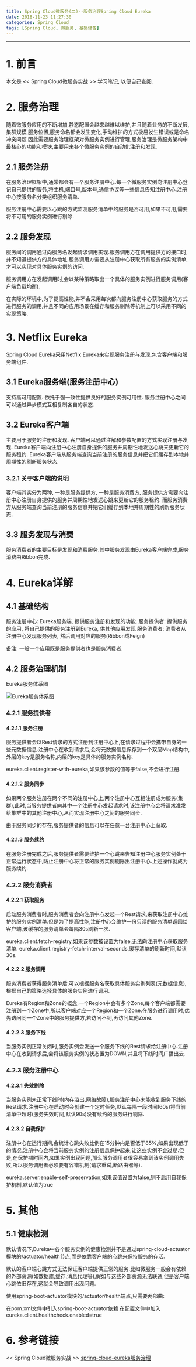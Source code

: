 ```yaml
---
title: Spring Cloud微服务(二)--服务治理Spring Cloud Eureka
date: 2018-11-23 11:27:30
categories: Spring Cloud
tags: [Spring Cloud, 微服务, 基础储备]
---
```


----

<!-- more -->

# 1. 前言

本文是 << Spring Cloud微服务实战 >> 学习笔记, 以便自己查阅.

# 2. 服务治理

随着微服务应用的不断增加,静态配置会越来越难以维护,并且随着业务的不断发展,集群规模,服务位置,服务命名都会发生变化,手动维护的方式极易发生错误或是命名冲突问题.因此需要服务治理框架对微服务实例进行管理,服务治理是微服务架构中最核心的功能和模块,主要用来各个微服务实例的自动化注册和发现.

## 2.1 服务注册

在服务治理框架中,通常都会有一个服务注册中心.每一个微服务实例向注册中心登记自己提供的服务,将主机,端口号,版本号,通信协议等一些信息告知注册中心.注册中心按服务名分类组织服务清单.

服务注册中心需要以心跳的方式监测服务清单中的服务是否可用,如果不可用,需要将不可用的服务实例进行剔除.

## 2.2 服务发现

服务间的调用通过向服务名发起请求调用实现.服务调用方在调用提供方的接口时,并不知道提供方的具体地址.服务调用方需要从注册中心获取所有服务的实例清单,才可以实现对具体服务实例的访问.

服务调用方在发起调用时,会以某种策略取出一个具体的服务实例进行服务调用(客户端负载均衡).

在实际的环境中,为了提高性能,并不会采用每次都向服务注册中心获取服务的方式进行服务的调用,并且不同的应用场景在缓存和服务剔除等机制上可以采用不同的实现策略.

# 3. Netflix Eureka

Spring Cloud Eureka采用Netflix Eureka来实现服务注册与发现,包含客户端和服务端组件.

## 3.1 Eureka服务端(服务注册中心)

支持高可用配置.
依托于强一致性提供良好的服务实例可用性.
服务注册中心之间可以通过异步模式互相复制各自的状态.

## 3.2 Eureka客户端

主要用于服务的注册和发现.
客户端可以通过注解和参数配置的方式实现注册与发现.
Eureka客户端向注册中心注册自身提供的服务并周期性地发送心跳来更新它的服务租约.
Eureka客户端从服务端查询当前注册的服务信息并把它们缓存到本地并周期性的刷新服务状态.

### 3.2.1 关于客户端的说明

客户端其实分为两种, 一种是服务提供方, 一种是服务消费方, 服务提供方需要向注册中心注册自身提供的服务并周期性地发送心跳来更新它的服务租约. 而服务消费方从服务端查询当前注册的服务信息并把它们缓存到本地并周期性的刷新服务状态.

## 3.3 服务发现与消费

服务消费者的主要目标是发现和消费服务.其中服务发现由Eureka客户端完成,服务消费由Ribbon完成.

# 4. Eureka详解

## 4.1 基础结构

服务注册中心: Eureka服务端, 提供服务注册和发现的功能.
服务提供者: 提供服务的应用, 将自己提供的服务注册到Eureka, 供其他应用发现
服务消费者: 消费者从注册中心发现服务列表, 然后调用对应的服务(Ribbon或Feign)

备注: 一般一个应用既是服务提供者也是服务消费者.

## 4.2 服务治理机制

Eureka服务体系图

![Eureka服务体系图](https://blogpictures-1257055754.cos.ap-guangzhou.myqcloud.com/468914501-5b57bfd30ad83_articlex.png)

### 4.2.1 服务提供者

#### 4.2.1.1 服务注册

服务提供者会以Rest请求的方式注册到注册中心上,在请求过程中会携带自身的一些元数据信息.注册中心在收到请求后,会将元数据信息保存到一个双层Map结构中,外层的key是服务名称,内层的key是具体的服务实例名称.

eureka.client.register-with-eureka,如果该参数的值等于false,不会进行注册.

#### 4.2.1.2 服务同步

如果两个服务注册在两个不同的注册中心上,两个注册中心互相注册成为服务(集群),此时,当服务提供者向其中一个注册中心发起请求时,该注册中心会将请求准发给集群中的其他注册中心,从而实现注册中心之间的服务同步.

由于服务同步的存在,服务提供者的信息可以在任意一台注册中心上获取.

#### 4.2.1.3 服务续约

在服务注册完成之后,服务提供者需要维护一个心跳来告知注册中心服务实例处于正常运行状态中,防止注册中心将正常的服务实例剔除出注册中心.上述操作就成为服务续约.

### 4.2.2 服务消费者

#### 4.2.2.1 获取服务

启动服务消费者时,服务消费者会向注册中心发起一个Rest请求,来获取注册中心维护的服务实例清单.但是为了提高性能,注册中心会维护一份只读的服务清单返回给客户端,该缓存的服务清单会每隔30s刷新一次.

eureka.client.fetch-registry,如果该参数被设置为false,无法向注册中心获取服务清单.
eureka.client.registry-fetch-interval-seconds,缓存清单的刷新时间,默认30s.

#### 4.2.2.2 服务调用

服务消费者获得服务清单后,可以根据服务名获取具体服务实例列表(元数据信息),根据自己的策略选择具体的服务实例进行调用.

Eureka有Region和Zone的概念,一个Region中会有多个Zone,每个客户端都需要注册到一个Zone中,所以客户端对应一个Region和一个Zone.在服务进行调用时,优先访问同一个Zone中的服务提供方,若访问不到,再访问其他Zone.

#### 4.2.2.3 服务下线

当服务实例正常关闭时,服务实例会发送一个服务下线的Rest请求给注册中心.注册中心在收到请求后,会将该服务实例的状态置为DOWN,并且将下线时间广播出去.

### 4.2.3 服务注册中心

#### 4.2.3.1 失效剔除

当服务实例未正常下线时(内存溢出,网络故障),服务注册中心未能收到服务下线的Rest请求.注册中心在启动时会创建一个定时任务,默认每隔一段时间(60s)将当前清单中超时(服务失效时间,默认90s)没有续约的服务进行剔除.

#### 4.2.3.2 自我保护

注册中心在运行期间,会统计心跳失败比例在15分钟内是否低于85%,如果出现低于的情况,注册中心会将当前服务实例的注册信息保护起来,让这些实例不会过期.但是,在保护期时间内,如果实例出现问题,那么服务调用者很容易拿到该实例调用失败,所以服务调用者必须要有容错机制(请求重试,断路由器等).

eureka.server.enable-self-preservation,如果该值设置为false,则不启用自我保护机制,默认值为true

# 5. 其他

## 5.1 健康检测

默认情况下,Eureka中各个服务实例的健康检测并不是通过spring-cloud-actuator模块的/actuator/health节点,而是依靠客户端的心跳来保持服务的存活.

默认的客户端心跳方式无法保证客户端提供正常的服务.比如微服务一般会有依赖的外部资源(如数据库,缓存,消息代理等),假如与这些外部资源无法联通,但是客户端心跳依旧存在,这就会导致调用出现问题.

使用spring-boot-actuator模块的/actuator/health端点,只需要两部曲:

在pom.xml文件中引入spring-boot-actuator依赖
在配置文件中加入eureka.client.healthcheck.enabled=true

# 6. 参考链接

<< Spring Cloud微服务实战 >>
[spring-cloud-eureka服务治理](https://segmentfault.com/a/1190000015755683)